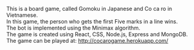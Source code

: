 This is a board game, called Gomoku in Japanese and Co ca ro in Vietnamese.         
In this game, the person who gets the first Five marks in a line wins.   
The bot is implemented using the Minimax algorithm.    
The game is created using React, CSS, Node.js, Express and MongoDB.         
The game can be played at: http://cocarogame.herokuapp.com/       


